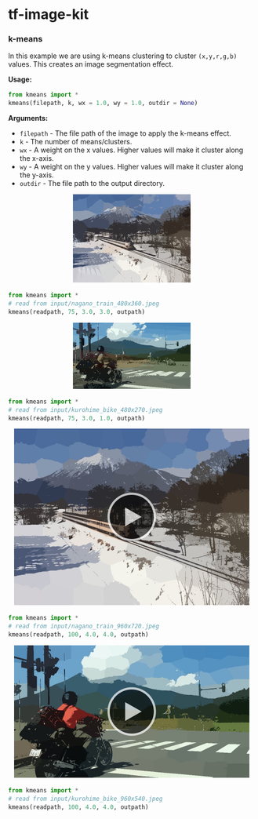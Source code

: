 # tf-image-kit

### k-means

In this example we are using k-means clustering to cluster `(x,y,r,g,b)` values. This creates an image segmentation effect.

**Usage:**

```python
from kmeans import *
kmeans(filepath, k, wx = 1.0, wy = 1.0, outdir = None)
```
**Arguments:**
- `filepath` - The file path of the image to apply the k-means effect.
- `k` - The number of means/clusters.
- `wx` - A weight on the x values. Higher values will make it cluster along the x-axis.
- `wy` - A weight on the y values. Higher values will make it cluster along the y-axis.
- `outdir` - The file path to the output directory.

<p align="center">
    <a href="docs/media/kmeans_nagano_train_480x360_k75_wx3.0_wy3.0_40f.gif"><img src="docs/media/kmeans_nagano_train_480x360_k75_wx3.0_wy3.0_40f.gif" alt="gif"  width="240"/></a>
</p>

```python
from kmeans import *
# read from input/nagano_train_480x360.jpeg
kmeans(readpath, 75, 3.0, 3.0, outpath)
```

<p align="center">
    <a href="docs/media/docs/media/kmeans_kurohime_bike_480x270_k50_wx3.0_wy1.0_40f.gif"><img src="docs/media/kmeans_kurohime_bike_480x270_k50_wx3.0_wy1.0_40f.gif" alt="gif"  width="240"/></a>
</p>

```python
from kmeans import *
# read from input/kurohime_bike_480x270.jpeg
kmeans(readpath, 75, 3.0, 1.0, outpath)
```

<p align="center">
    <a href="https://drive.google.com/open?id=0By-CMfnYF6bZM0FCM1VxV0VmdEk"><img src="docs/media/kmeans_nagano_train_thumb.jpeg" alt="video"  width="480"/></a>
</p>

```python
from kmeans import *
# read from input/nagano_train_960x720.jpeg
kmeans(readpath, 100, 4.0, 4.0, outpath)
```

<p align="center">
    <a href="https://drive.google.com/open?id=0By-CMfnYF6bZSUQ4MnF1ejNQd0E"><img src="docs/media/kmeans_kurohime_bike_thumb.jpeg" alt="video"  width="480"/></a>
</p>

```python
from kmeans import *
# read from input/kurohime_bike_960x540.jpeg
kmeans(readpath, 100, 4.0, 4.0, outpath)
```
